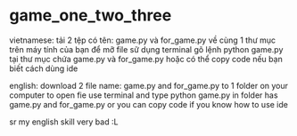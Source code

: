 ﻿# game_one_two_three
vietnamese: tải 2 tệp có tên: game.py và for_game.py về cùng 1 thư mục trên máy tính của bạn
để mỡ file sữ dụng terminal gõ lệnh python game.py tại thư mục chứa game.py và for_game.py
hoặc có thể copy code nếu bạn biết cách dùng ide

english: download 2 file name: game.py and for_game.py to 1 folder on your computer
to open fie use terminal and type python game.py in folder has game.py and for_game.py
or you can copy code if you know how to use ide
 
sr my english skill very bad :L
